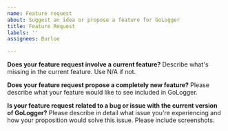 ```yaml
---
name: Feature request
about: Suggest an idea or propose a feature for GoLogger
title: Feature Request
labels: ''
assignees: Burloe

---
```


**Does your feature request involve a current feature?**
Describe what's missing in the current feature. Use N/A if not.

**Does your feature request propose a completely new feature?**
Please describe what your feature would like to see included in GoLogger.

**Is your feature request related to a bug or issue with the current version of GoLogger?**
Please describe in detail what issue you're experiencing and how your proposition would solve this issue. Please include screenshots.
